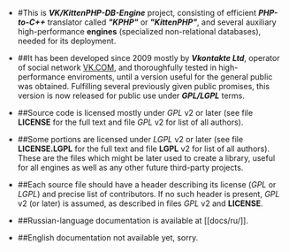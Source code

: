 * #This is ***VK/KittenPHP-DB-Engine*** project, 
consisting of efficient ***PHP-to-C++*** translator called ***"KPHP"*** or ***"KittenPHP"***,
and several auxiliary high-performance **engines** (specialized non-relational databases),
needed for its deployment.

* ##It has been developed since 2009 mostly by ***Vkontakte Ltd***,
operator of social network [VK.COM](http://vk.com/), 
and thoroughfully tested in high-performance enviroments,
until a version useful for the general public was obtained. 
Fulfilling several previously given public promises, 
this version is now released for public use under ***GPL/LGPL*** terms.

* ##Source code is licensed mostly under *GPL* v2 or later 
(see file **LICENSE** for the full text and file *GPL* v2 for list of all authors).

* ##Some portions are licensed under *LGPL* v2 or later 
(see file **LICENSE.LGPL** for the full text and file **LGPL** v2 for list of all authors).
These are the files which might be later used to create a library, useful for all engines
as well as any other future third-party projects.

* ##Each source file should have a header describing its license (*GPL* or *LGPL*)
and precise list of contributors. If no such header is present, *GPL* v2 (or later)
is assumed, as described in files *GPL* v2 and **LICENSE**.

* ##Russian-language documentation is available at [[docs/ru/]].
* ##English documentation not available yet, sorry.
